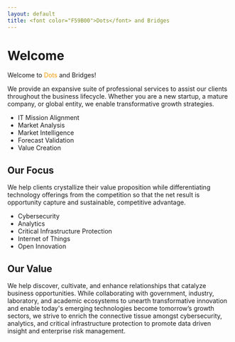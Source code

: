 ```yaml
---
layout: default
title: <font color="F59B00">Dots</font> and Bridges
---
```


# Welcome
Welcome to <font color="F59B00">Dots</font> and Bridges!

We provide an expansive suite of professional services to assist our clients throughout the business lifecycle. Whether you are a new startup, a mature company, or global entity, we enable transformative growth strategies.

<ul>
  <li>IT Mission Alignment</li>
  <li>Market Analysis</li>
  <li>Market Intelligence</li>
  <li>Forecast Validation</li>
  <li>Value Creation</li>
</ul>

## Our Focus
We help clients crystallize their value proposition while differentiating technology offerings from the competition so that the net result is opportunity capture and sustainable, competitive advantage.

<ul>
  <li>Cybersecurity</li>
  <li>Analytics</li>
  <li>Critical Infrastructure Protection</li>
  <li>Internet of Things</li>
  <li>Open Innovation</li>
</ul>

## Our Value  
We help discover, cultivate, and enhance relationships that catalyze business opportunities. While collaborating with government, industry, laboratory, and academic ecosystems to unearth transformative innovation and enable today's emerging technologies become tomorrow’s growth sectors, we strive to enrich the connective tissue amongst cybersecurity, analytics, and critical infrastructure protection to promote data driven insight and enterprise risk management.
